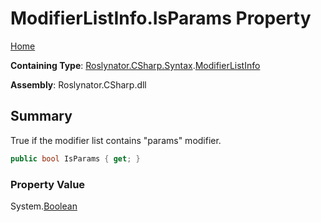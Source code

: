 <a name="_top"></a>

# ModifierListInfo\.IsParams Property

[Home](../../../../../README.md#_top)

**Containing Type**: [Roslynator.CSharp.Syntax](../../README.md#_top)\.[ModifierListInfo](../README.md#_top)

**Assembly**: Roslynator\.CSharp\.dll

## Summary

True if the modifier list contains "params" modifier\.

```csharp
public bool IsParams { get; }
```

### Property Value

System\.[Boolean](https://docs.microsoft.com/en-us/dotnet/api/system.boolean)


